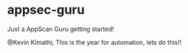 # appsec-guru

Just a AppScan Guru getting started!

@Kevin Kimathi, 
This is the year for automation, lets do this!!
